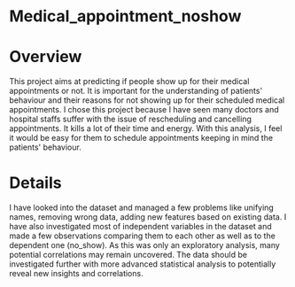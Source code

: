 # Medical_appointment_noshow
# Overview
This project aims at predicting if people show up for their medical appointments or not. It is important for the understanding of patients' behaviour and their reasons for not showing up for their scheduled medical appointments. I chose this project because I have seen many doctors and hospital staffs suffer with the issue of rescheduling and cancelling appointments. It kills a lot of their time and energy. With this analysis, I feel it would be easy for them to schedule appointments keeping in mind the patients' behaviour.
# Details
I have looked into the dataset and managed a few problems like unifying names, removing wrong data, adding new features based on existing data. I have also investigated most of independent variables in the dataset and made a few observations comparing them to each other as well as to the dependent one (no_show). As this was only an exploratory analysis, many potential correlations may remain uncovered. The data should be investigated further with more advanced statistical analysis to potentially reveal new insights and correlations.

